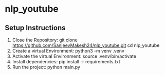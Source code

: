 # nlp_youtube
## Setup Instructions

1. Close the Repository:
	git clone https://github.com/SanjeevMakesh24/nlp_youtube.git
	cd nlp_youtube
2. Create a virtual Environment:
	python3 -m venv .venv
3. Activate the virtual Environment:
	source .venv/bin/activate
4. Install dependencies:
	pip install -r requirements.txt
5. Run the project:
	python main.py
